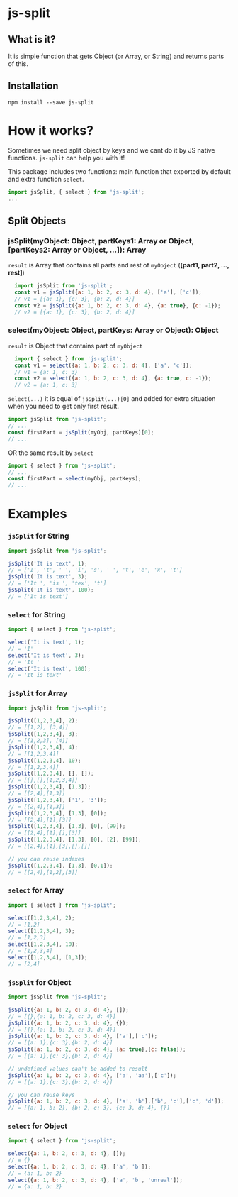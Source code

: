 # js-split

## What is it?

It is simple function that gets Object (or Array, or String) and returns parts of this.

## Installation

```
npm install --save js-split
```

# How it works?
Sometimes we need split object by keys and we cant do it by JS native functions. `js-split` can help you with it!

This package includes two functions: main function that exported by default and extra function `select`.

```javascript
import jsSplit, { select } from 'js-split';
...
```

## Split Objects

### jsSplit(myObject: Object, partKeys1: Array or Object, [partKeys2: Array or Object, ...]): Array

`result` is Array that contains all parts and rest of `myObject` (**[part1, part2, ..., rest]**)


```javascript
  import jsSplit from 'js-split';
  const v1 = jsSplit({a: 1, b: 2, c: 3, d: 4}, ['a'], ['c']); 
  // v1 = [{a: 1}, {c: 3}, {b: 2, d: 4}]
  const v2 = jsSplit({a: 1, b: 2, c: 3, d: 4}, {a: true}, {c: -1}); 
  // v2 = [{a: 1}, {c: 3}, {b: 2, d: 4}]
```

### select(myObject: Object, partKeys: Array or Object): Object

`result` is Object that contains part of `myObject`

```javascript
  import { select } from 'js-split';
  const v1 = select({a: 1, b: 2, c: 3, d: 4}, ['a', 'c']); 
  // v1 = {a: 1, c: 3}
  const v2 = select({a: 1, b: 2, c: 3, d: 4}, {a: true, c: -1});
  // v2 = {a: 1, c: 3}
```

`select(...)` it is equal of `jsSplit(...)[0]` and added for extra situation when you need to get only first result.


```javascript
import jsSplit from 'js-split';
// ...
const firstPart = jsSplit(myObj, partKeys)[0];
// ...
```

OR the same result by `select`

```javascript
import { select } from 'js-split';
// ...
const firstPart = select(myObj, partKeys);
// ...
```

# Examples

### `jsSplit` for String
```javascript
import jsSplit from 'js-split';

jsSplit('It is text', 1); 
// = ['I', 't', ' ', 'i', 's', ' ', 't', 'e', 'x', 't']
jsSplit('It is text', 3); 
// = ['It ', 'is ', 'tex', 't']
jsSplit('It is text', 100); 
// = ['It is text']
```

### `select` for String
```javascript
import { select } from 'js-split';

select('It is text', 1); 
// = 'I'
select('It is text', 3); 
// = 'It '
select('It is text', 100); 
// = 'It is text'
```

### `jsSplit` for Array
```javascript
import jsSplit from 'js-split';

jsSplit([1,2,3,4], 2); 
// = [[1,2], [3,4]]
jsSplit([1,2,3,4], 3); 
// = [[1,2,3], [4]]
jsSplit([1,2,3,4], 4); 
// = [[1,2,3,4]]
jsSplit([1,2,3,4], 10); 
// = [[1,2,3,4]]
jsSplit([1,2,3,4], [], []); 
// = [[],[],[1,2,3,4]]
jsSplit([1,2,3,4], [1,3]); 
// = [[2,4],[1,3]]
jsSplit([1,2,3,4], ['1', '3']); 
// = [[2,4],[1,3]]
jsSplit([1,2,3,4], [1,3], [0]); 
// = [[2,4],[1],[3]]
jsSplit([1,2,3,4], [1,3], [0], [99]); 
// = [[2,4],[1],[],[3]]
jsSplit([1,2,3,4], [1,3], [0], [2], [99]); 
// = [[2,4],[1],[3],[],[]]

// you can reuse indexes
jsSplit([1,2,3,4], [1,3], [0,1]); 
// = [[2,4],[1,2],[3]]
```

### `select` for Array
```javascript
import { select } from 'js-split';

select([1,2,3,4], 2); 
// = [1,2]
select([1,2,3,4], 3); 
// = [1,2,3]
select([1,2,3,4], 10); 
// = [1,2,3,4]
select([1,2,3,4], [1,3]); 
// = [2,4]
```

### `jsSplit` for Object
```javascript
import jsSplit from 'js-split';

jsSplit({a: 1, b: 2, c: 3, d: 4}, []); 
// = [{},{a: 1, b: 2, c: 3, d: 4}]
jsSplit({a: 1, b: 2, c: 3, d: 4}, {}); 
// = [{},{a: 1, b: 2, c: 3, d: 4}]
jsSplit({a: 1, b: 2, c: 3, d: 4}, ['a'],['c']); 
// = [{a: 1},{c: 3},{b: 2, d: 4}]
jsSplit({a: 1, b: 2, c: 3, d: 4}, {a: true},{c: false}); 
// = [{a: 1},{c: 3},{b: 2, d: 4}]

// undefined values can't be added to result
jsSplit({a: 1, b: 2, c: 3, d: 4}, ['a', 'aa'],['c']); 
// = [{a: 1},{c: 3},{b: 2, d: 4}]

// you can reuse keys
jsSplit({a: 1, b: 2, c: 3, d: 4}, ['a', 'b'],['b', 'c'],['c', 'd']); 
// = [{a: 1, b: 2}, {b: 2, c: 3}, {c: 3, d: 4}, {}]
```

### `select` for Object
```javascript
import { select } from 'js-split';

select({a: 1, b: 2, c: 3, d: 4}, []); 
// = {}
select({a: 1, b: 2, c: 3, d: 4}, ['a', 'b']); 
// = {a: 1, b: 2}
select({a: 1, b: 2, c: 3, d: 4}, ['a', 'b', 'unreal']); 
// = {a: 1, b: 2}
```
